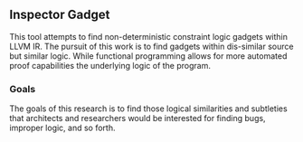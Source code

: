 ## Inspector Gadget

This tool attempts to find non-deterministic constraint logic gadgets within LLVM IR.  The pursuit of this
work is to find gadgets within dis-similar source but similar logic.  While functional programming allows
for more automated proof capabilities the underlying logic of the program.

### Goals

The goals of this research is to find those logical similarities and subtleties that architects and
researchers would be interested for finding bugs, improper logic, and so forth.

